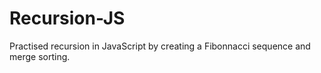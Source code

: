 # Recursion-JS

Practised recursion in JavaScript by creating a Fibonnacci sequence and merge sorting.
